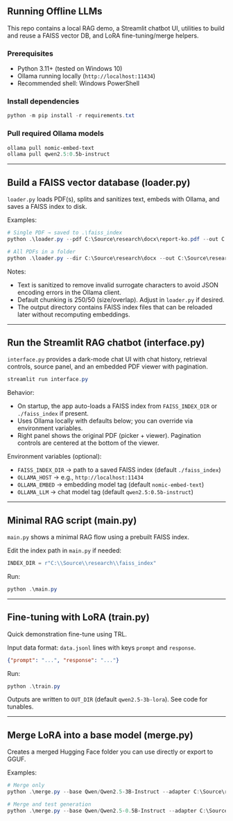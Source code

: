 ## Running Offline LLMs

This repo contains a local RAG demo, a Streamlit chatbot UI, utilities to build and reuse a FAISS vector DB, and LoRA fine-tuning/merge helpers.

### Prerequisites
- Python 3.11+ (tested on Windows 10)
- Ollama running locally (`http://localhost:11434`)
- Recommended shell: Windows PowerShell

### Install dependencies
```powershell
python -m pip install -r requirements.txt
```

### Pull required Ollama models
```powershell
ollama pull nomic-embed-text
ollama pull qwen2.5:0.5b-instruct
```

---

## Build a FAISS vector database (loader.py)
`loader.py` loads PDF(s), splits and sanitizes text, embeds with Ollama, and saves a FAISS index to disk.

Examples:
```powershell
# Single PDF → saved to .\faiss_index
python .\loader.py --pdf C:\Source\research\docx\report-ko.pdf --out C:\Source\research\faiss_index --emb nomic-embed-text --base http://localhost:11434

# All PDFs in a folder
python .\loader.py --dir C:\Source\research\docx --out C:\Source\research\faiss_index --emb nomic-embed-text --base http://localhost:11434
```

Notes:
- Text is sanitized to remove invalid surrogate characters to avoid JSON encoding errors in the Ollama client.
- Default chunking is 250/50 (size/overlap). Adjust in `loader.py` if desired.
- The output directory contains FAISS index files that can be reloaded later without recomputing embeddings.

---

## Run the Streamlit RAG chatbot (interface.py)
`interface.py` provides a dark-mode chat UI with chat history, retrieval controls, source panel, and an embedded PDF viewer with pagination.

```powershell
streamlit run interface.py
```

Behavior:
- On startup, the app auto-loads a FAISS index from `FAISS_INDEX_DIR` or `./faiss_index` if present.
- Uses Ollama locally with defaults below; you can override via environment variables.
- Right panel shows the original PDF (picker + viewer). Pagination controls are centered at the bottom of the viewer.

Environment variables (optional):
- `FAISS_INDEX_DIR` → path to a saved FAISS index (default `./faiss_index`)
- `OLLAMA_HOST` → e.g., `http://localhost:11434`
- `OLLAMA_EMBED` → embedding model tag (default `nomic-embed-text`)
- `OLLAMA_LLM` → chat model tag (default `qwen2.5:0.5b-instruct`)

---

## Minimal RAG script (main.py)
`main.py` shows a minimal RAG flow using a prebuilt FAISS index.

Edit the index path in `main.py` if needed:
```python
INDEX_DIR = r"C:\\Source\\research\\faiss_index"
```
Run:
```powershell
python .\main.py
```

---

## Fine-tuning with LoRA (train.py)
Quick demonstration fine-tune using TRL.

Input data format: `data.jsonl` lines with keys `prompt` and `response`.
```json
{"prompt": "...", "response": "..."}
```

Run:
```powershell
python .\train.py
```
Outputs are written to `OUT_DIR` (default `qwen2.5-3b-lora`). See code for tunables.

---

## Merge LoRA into a base model (merge.py)
Creates a merged Hugging Face folder you can use directly or export to GGUF.

Examples:
```powershell
# Merge only
python .\merge.py --base Qwen/Qwen2.5-3B-Instruct --adapter C:\Source\research\qwen2.5-3b-lora --out C:\Source\research\qwen2.5-3b-merged --cpu-only --dtype fp32

# Merge and test generation
python .\merge.py --base Qwen/Qwen2.5-0.5B-Instruct --adapter C:\Source\research\qwen2.5-3b-lora --out C:\Source\research\qwen2.5-3b-merged --cpu-only --dtype fp32 --infer
```


